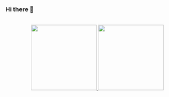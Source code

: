 ### Hi there 👋
<br>

<div align="center">
  <a href="https://github.com/Jhuliani">
  <img height="180em" src="https://github-readme-stats.vercel.app/api?username=Jhuliani&show_icons=true&theme=onedark&include_all_commits=true&count_private=true"/>
  <img height="180em" src="https://github-readme-stats.vercel.app/api/top-langs/?username=Jhuliani&layout=compact&langs_count=7&theme=onedark"/>
</div>

<!--
**Jhuliani/Jhuliani** is a ✨ _special_ ✨ repository because its `README.md` (this file) appears on your GitHub profile.

Here are some ideas to get you started:

- 🔭 I’m currently working on ...
- 🌱 I’m currently learning ...
- 👯 I’m looking to collaborate on ...
- 🤔 I’m looking for help with ...
- 💬 Ask me about ...
- 📫 How to reach me: ...
- 😄 Pronouns: ...
- ⚡ Fun fact: ...
-->
